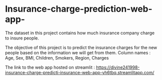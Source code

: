 # Insurance-charge-prediction-web-app-
The dataset in this project contains how much insurance company charge to insure people.

The objective of this project is to predict the insurance charges for the new people based on the information we will get from them.
Column names : Age, Sex, BMI, Children, Smokers, Region, Charges

The link to the web app hosted on streamlit : https://divine241998-insurance-charge-predicti-insurance-web-app-yh6tbq.streamlitapp.com/
